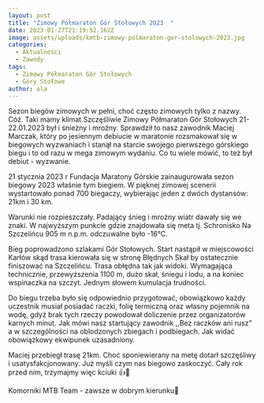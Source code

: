 ```yaml
---
layout: post
title: "Zimowy Półmaraton Gór Stołowych 2023  "
date: 2023-01-27T21:19:52.162Z
image: assets/uploads/kmtb-zimowy-polmaraton-gor-stolowych-2023.jpg
categories:
  - Aktualności
  - Zawody
tags:
  - Zimowy Półmaraton Gór Stołowych
  - Góry Stołowe
author: ola
---
```

Sezon biegów zimowych w pełni, choć często zimowych tylko z nazwy. Cóż. Taki mamy klimat.Szczęśliwie Zimowy Półmaraton Gór Stołowych 21-22.01.2023  był i śnieżny i mroźny. Sprawdził to nasz zawodnik Maciej Marczak, który po jesiennym debiucie w maratonie rozsmakował się w biegowych wyzwaniach i stanął na starcie swojego pierwszego górskiego biegu i to od razu w mega zimowym wydaniu. Co tu wiele mówić, to też był debiut - wyzwanie.  
<!--more-->

21 stycznia 2023 r Fundacja Maratony Górskie  zainaugurowała sezon biegowy 2023 właśnie tym biegiem. W pięknej zimowej scenerii wystartowało ponad 700 biegaczy, wybierając jeden z dwóch dystansów: 21km i 30 km. 

Warunki nie rozpieszczały. Padający śnieg i mroźny wiatr dawały się we znaki. W najwyższym punkcie gdzie znajdowała  się meta tj. Schronisko Na Szczelińcu 905 m n.p.m. odczuwalne było -16°C. 

Bieg poprowadzono szlakami Gór Stołowych. Start nastąpił w miejscowości Karłów skąd trasa kierowała się w stronę Błędnych Skał by ostatecznie finiszować na Szczelińcu. Trasa obłędna tak jak widoki. Wymagająca technicznie, przewyższenia 1100 m, dużo skał, śniegu i lodu, a na koniec wspinaczka na szczyt. Jednym słowem kumulacja trudności. 

Do biegu trzeba było się odpowiednio przygotować, obowiązkowo każdy uczestnik musiał posiadać raczki, folię termiczną oraz własny pojemnik na wodę, gdyż brak tych rzeczy powodował doliczenie przez organizatorów karnych minut. Jak mówi nasz startujący zawodnik ,,Bez raczków ani rusz”  a w szczególności na oblodzonych zbiegach i podbiegach. Jak widać obowiązkowy ekwipunek uzasadniony.

Maciej przebiegł trasę 21km. Choć sponiewierany na metę dotarł szczęśliwy i usatysfakcjonowany. Już myśli czym nas biegowo zaskoczyć. Cały rok przed nim, trzymajmy więc kciuki 👍🤞

Komorniki MTB Team - zawsze w dobrym kierunku🙂 
